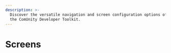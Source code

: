 ```yaml
---
description: >-
  Discover the versatile navigation and screen configuration options offered by
  the ComUnity Developer Toolkit.
---
```


# Screens

